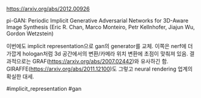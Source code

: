 https://arxiv.org/abs/2012.00926

pi-GAN: Periodic Implicit Generative Adversarial Networks for 3D-Aware
  Image Synthesis (Eric R. Chan, Marco Monteiro, Petr Kellnhofer, Jiajun Wu, Gordon Wetzstein)

이번에도 implicit representation으로 gan의 generator를 교체. 이쪽은 nerf에 더 가깝게 hologan처럼 3d 공간에서의 변환/카메라 위치 변환에 초점이 맞춰져 있음. 결과적으로는 GRAF(https://arxiv.org/abs/2007.02442)와 유사하긴 함. GIRAFFE(https://arxiv.org/abs/2011.12100)도 그렇고 neural rendering 업계의 확실한 대세.

#implicit_representation #gan